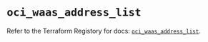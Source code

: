 # `oci_waas_address_list`

Refer to the Terraform Registory for docs: [`oci_waas_address_list`](https://registry.terraform.io/providers/oracle/oci/6.18.0/docs/resources/waas_address_list).
